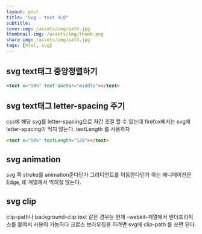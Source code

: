 ```yaml
---
layout: post
title: "Svg - text 속성"
subtitle: 
cover-img: /assets/img/path.jpg
thumbnail-img: /assets/img/thumb.png
share-img: /assets/img/path.jpg
tags: [html, svg]
---
```


## svg text태그 중앙정렬하기
```html
<text x="50%" text-anchor="middle"></text>
```

## svg text태그 letter-spacing 주기
css에 해당 svg를 letter-spacing으로 자간 조절 할 수 있는데 firefox에서는 svg에 letter-spacing이 먹지 않는다. textLength 를 사용하자

```html
<text x="50%" textLength="120"></text>
```

## svg animation
svg 쪽 stroke를 animation준다던가 그라디언트를 이동한다던가 하는 애니메이션은 Edge, IE 계열에서 먹히질 않는다.

## svg clip
clip-path나 background-clip:text 같은 경우는 현재 -webkit-계열에서 밴더프리픽스를 붙여서 사용이 가능하다 크로스 브라우징을 하려면 svg에 clip-path 를 쓰면 된다.